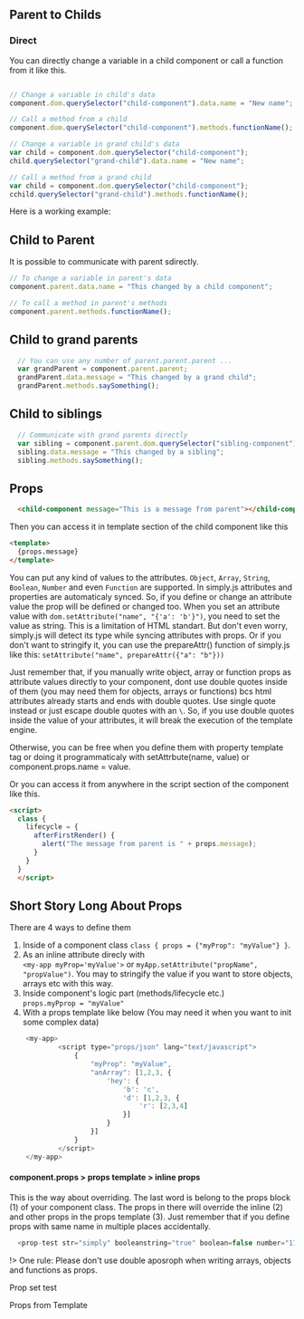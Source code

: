 ## Parent to Childs



### Direct

You can directly change a variable in a child component or call a function from it like this.

```js

// Change a variable in child's data
component.dom.querySelector("child-component").data.name = "New name";

// Call a method from a child
component.dom.querySelector("child-component").methods.functionName();

// Change a variable in grand child's data
var child = component.dom.querySelector("child-component");
child.querySelector("grand-child").data.name = "New name";

// Call a method from a grand child
var child = component.dom.querySelector("child-component");
cchild.querySelector("grand-child").methods.functionName();
```

Here is a working example:
<repl-component id="4g6y3ikfl9ihlgb" donwload="true"></repl-component>

## Child to Parent

It is possible to communicate with parent sdirectly.

```js
// To change a variable in parent's data
component.parent.data.name = "This changed by a child component";

// To call a method in parent's methods
component.parent.methods.functionName();
```

<repl-component id="n12menua0kfi0k7" donwload="true"></repl-component>

## Child to grand parents
```js
  // You can use any number of parent.parent.parent ...
  var grandParent = component.parent.parent;
  grandParent.data.message = "This changed by a grand child";
  grandParent.methods.saySomething();
```

<repl-component id="v5owc8geudzz349" donwload="true"></repl-component>

## Child to siblings
```js
  // Communicate with grand parents directly
  var sibling = component.parent.dom.querySelector("sibling-component");
  sibling.data.message = "This changed by a sibling";
  sibling.methods.saySomething();
```

<repl-component id="fgtv259ejp0bguh" donwload="true"></repl-component>

## Props
```html
  <child-component message="This is a message from parent"></child-component>
```
Then you can access it in template section of the child component like this

```html
<template>
  {props.message}
</template>
```

You can put any kind of values to the attributes. `Object`, `Array`, `String`, `Boolean`, `Number` and even `Function` are supported. In simply.js attributes and properties are automaticaly synced. So, if you define or change an attribute value the prop will be defined or changed too. When you set an attribute value with `dom.setAttribute("name", "{'a': 'b'}")`, you need to set the value as string. This is a limitation of HTML standart. But don't even worry, simply.js will detect its type while syncing attributes with props. Or if you don't want to stringify it, you can use the prepareAttr() function of simply.js like this: `setAttribute("name", prepareAttr({"a": "b"}))`

Just remember that, if you manually write object, array or function props as attribute values directly to your component, dont use double quotes inside of them (you may need them for objects, arrays or functions) bcs html attributes already starts and ends with double quotes. Use single quote instead or just escape double quotes with an `\`. So, if you use double quotes inside the value of your attributes, it will break the execution of the template engine.

Otherwise, you can be free when you define them with property template tag or doing it programmaticaly with setAttrbute(name, value) or component.props.name = value.

Or you can access it from anywhere in the script section of the component like this.

```html
<script>
  class {
    lifecycle = {
      afterFirstRender() {
        alert("The message from parent is " + props.message);
      }
    }
  }
  </script>
```

## Short Story Long About Props

There are 4 ways to define them

1. Inside of a component class `class { props = {"myProp": "myValue"} }`.
2. As an inline attribute direcly with
<br> `<my-app myProp='myValue'>` or  `myApp.setAttribute("propName", "propValue")`. You may to stringify the value if you want to store objects, arrays etc with this way.
3. Inside component's logic part (methods/lifecycle etc.)<br>`props.myPprop = "myValue"`
4. With a props template like below (You may need it when you want to init some complex data)


```js
    <my-app>
			<script type="props/json" lang="text/javascript">
				{
					"myProp": "myValue",
					"anArray": [1,2,3, {
						'hey': {
							'b': 'c',
							'd': [1,2,3, {
								'r': [2,3,4]
							}]
						}
					}]
				}
			</script>
    </my-app>
```

#### component.props > props template > inline props

This is the way about overriding. The last word is belong to the props block (1) of your component class. The props in there will override the inline (2) and other props in the props template (3). Just remember that if you define props with same name in multiple places accidentally.


```js
  <prop-test str="simply" booleanstring="true" boolean=false number="111" number2="222" obj="{'a': 'true'}" arr="[1,2,3, {'hey': 'hat'}]" func="(function() {console.log('test')})"></prop-test>
```

!> One rule: Please don't use double aposroph when writing arrays, objects and functions as props.

Prop set test
<repl-component id="b7exk0pco4ueeox"></repl-component>

Props from Template
<repl-component id="mz6b2i2zj96fm8q"></repl-component>